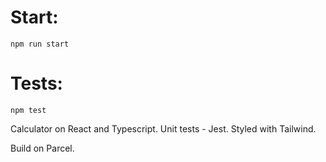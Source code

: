 # Start:

`npm run start`

# Tests:

`npm test`

Calculator on React and Typescript. Unit tests - Jest. Styled with Tailwind.

Build on Parcel.
